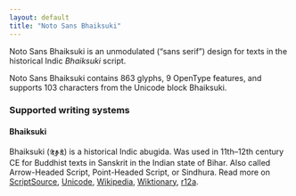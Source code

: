 ```yaml
---
layout: default
title: "Noto Sans Bhaiksuki"
---
```

Noto Sans Bhaiksuki is an unmodulated (“sans serif”) design for texts in the historical Indic _Bhaiksuki_ script. 

Noto Sans Bhaiksuki contains 863 glyphs, 9 OpenType features, and supports 103 characters from the Unicode block Bhaiksuki.


### Supported writing systems


#### Bhaiksuki

Bhaiksuki (<span class='autonym'>𑰥𑰹𑰎𑰿𑰬𑰲𑰎𑰱</span>) is a historical Indic abugida. Was used in 11th–12th century CE for Buddhist texts in Sanskrit in the Indian state of Bihar. Also called Arrow-Headed Script, Point-Headed Script, or Sindhura. Read more on [ScriptSource](https://scriptsource.org/scr/Bhks), [Unicode](https://www.unicode.org/versions/Unicode13.0.0/ch14.pdf#G40424), [Wikipedia](https://en.wikipedia.org/wiki/ISO_15924:Bhks), [Wiktionary](https://en.wiktionary.org/wiki/Category:Bhaiksuki_script), [r12a](https://r12a.github.io/scripts/links?iso=Bhks).

